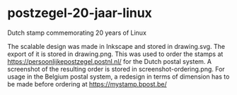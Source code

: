 postzegel-20-jaar-linux
=======================

Dutch stamp commemorating 20 years of Linux

The scalable design was made in Inkscape and stored in drawing.svg. The export of it is stored in drawing.png. This was used to order the stamps at https://persoonlijkepostzegel.postnl.nl/ for the Dutch postal system. A screenshot of the resulting order is stored in screenshot-ordering.png. For usage in the Belgium postal system, a redesign in terms of dimension has to be made before ordering at https://mystamp.bpost.be/
